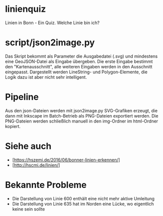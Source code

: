# linienquiz
Linien in Bonn - Ein Quiz. Welche Linie bin ich?

# script/json2image.py

Das Skript bekommt als Parameter die Ausgabedatei (.svg) und mindestens eine GeoJSON-Datei als Eingabe übergeben. Die erste Eingabe bestimmt den "Kartenausschnitt", alle weiteren Eingaben werden in den Ausschnitt eingepasst. Dargestellt werden LineString- und Polygon-Elemente, die Logik dazu ist aber nicht sehr intelligent.

# Pipeline

Aus den json-Dateien werden mit json2image.py SVG-Grafiken erzeugt, die dann mit Inkscape im Batch-Betrieb als PNG-Dateien exportiert werden. Die PNG-Dateien werden schließlich manuell in den img-Ordner im html-Ordner kopiert.

# Siehe auch

* [https://hszemi.de/2016/06/bonner-linien-erkennen/]
* [http://hscmi.de/linien/]

# Bekannte Probleme

* Die Darstellung von Linie 600 enthält eine nicht mehr aktive Umleitung
* Die Darstellung von Linie 635 hat im Norden eine Lücke, wo eigentlich keine sein sollte